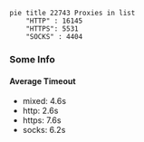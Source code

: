 
```mermaid
pie title 22743 Proxies in list
    "HTTP" : 16145
    "HTTPS": 5531
    "SOCKS" : 4404
```

### Some Info
#### Average Timeout

- mixed: 4.6s
- http: 2.6s
- https: 7.6s
- socks: 6.2s